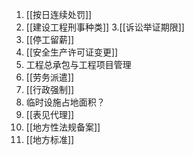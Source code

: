 1. [[按日连续处罚]]
2. [[建设工程刑事种类]]
3.[[诉讼举证期限]]
6. [[停工留薪]]
7. [[安全生产许可证变更]]
8. 工程总承包与工程项目管理
9. [[劳务派遣]]
10. [[行政强制]]
11. 临时设施占地面积？
12. [[表见代理]]
13. [[地方性法规备案]]
14. [[地方标准]]